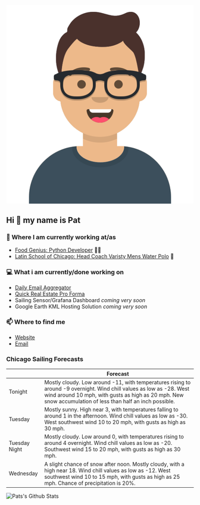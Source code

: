[![Social banner for p-j-falconer](https://raw.githubusercontent.com/P-J-FALCONER/P-J-FALCONER/master/assets/avataaars.svg)](https://patfalconer.com/)
## Hi :wave: my name is Pat

### 💼 Where I am currently working at/as
- [Food Genius: Python Developer](https://getfoodgenius.com/) 🍔🐍
- [Latin School of Chicago: Head Coach Varisty Mens Water Polo](https://www.latinschool.org/) 🤽


### 💻 What i am currently/done working on
 - [Daily Email Aggregator](https://github.com/P-J-FALCONER/dott_daily_mail)
 - [Quick Real Estate Pro Forma](https://github.com/P-J-FALCONER/henry)
 - Sailing Sensor/Grafana Dashboard *coming very soon*
 - Google Earth KML Hosting Solution *coming very soon*

### 📫 Where to find me
 - [Website](https://patfalconer.com/)
 - [Email](mailto:patrick.j.falconer@gmail.com)


### Chicago Sailing Forecasts
|   | Forecast  |
|---|---|
| Tonight | Mostly cloudy. Low around -11, with temperatures rising to around -9 overnight. Wind chill values as low as -28. West wind around 10 mph, with gusts as high as 20 mph. New snow accumulation of less than half an inch possible. |
| Tuesday | Mostly sunny. High near 3, with temperatures falling to around 1 in the afternoon. Wind chill values as low as -30. West southwest wind 10 to 20 mph, with gusts as high as 30 mph. |
| Tuesday Night | Mostly cloudy. Low around 0, with temperatures rising to around 4 overnight. Wind chill values as low as -20. Southwest wind 15 to 20 mph, with gusts as high as 30 mph. |
| Wednesday | A slight chance of snow after noon. Mostly cloudy, with a high near 18. Wind chill values as low as -12. West southwest wind 10 to 15 mph, with gusts as high as 25 mph. Chance of precipitation is 20%. |

![Pats's Github Stats](https://github-readme-stats.vercel.app/api?username=p-j-falconer&show_icons=true&theme=radical)
